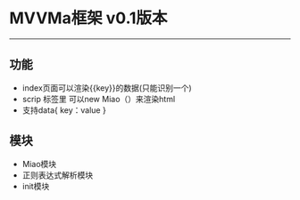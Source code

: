 # MVVMa框架 v0.1版本
----------
## 功能
- index页面可以渲染{{key}}的数据(只能识别一个)
- scrip 标签里 可以new Miao（）来渲染html
- 支持data{
  key：value
}

## 模块
- Miao模块
- 正则表达式解析模块
- init模块